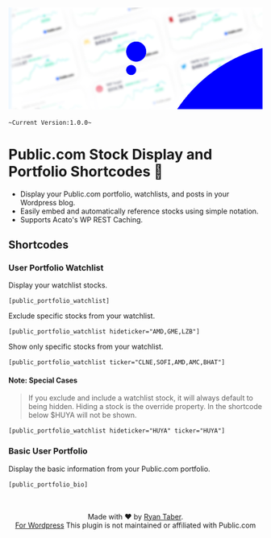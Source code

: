 <img src="https://github.com/ryntab/Public-Portfolio/blob/main/Banner.jpg">

`~Current Version:1.0.0~`

# Public.com Stock Display and Portfolio Shortcodes 🤑
- Display your Public.com portfolio, watchlists, and posts in your Wordpress blog.
- Easily embed and automatically reference stocks using simple notation. 
- Supports Acato's WP REST Caching.

## Shortcodes



### User Portfolio Watchlist

Display your watchlist stocks.

```
[public_portfolio_watchlist]
```

Exclude specific stocks from your watchlist.

```
[public_portfolio_watchlist hideticker="AMD,GME,LZB"]
```

Show only specific stocks from your watchlist.

```
[public_portfolio_watchlist ticker="CLNE,SOFI,AMD,AMC,BHAT"]
```

#### **Note:** Special Cases
> If you exclude and include a watchlist stock, it will always default to being hidden. Hiding a stock is the override property. In the shortcode below $HUYA will not be shown.
```
[public_portfolio_watchlist hideticker="HUYA" ticker="HUYA"]
```



### Basic User Portfolio

Display the basic information from your Public.com portfolio.
```
[public_portfolio_bio]
```

<p align="center">
    <br/><br/>
    Made with ❤ by <a href="ryntab.com">Ryan Taber</a>.<br/>
    <a href="#">For Wordpress</a>
    This plugin is not maintained or affiliated with Public.com
</p>
